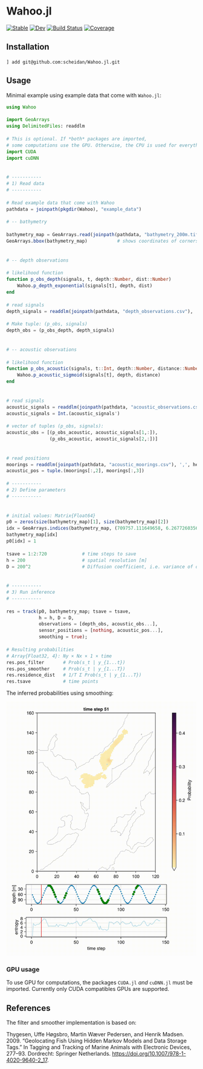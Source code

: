 # Wahoo.jl

[![Stable](https://img.shields.io/badge/docs-stable-blue.svg)](https://scheidan.github.io/Wahoo.jl/stable/)
[![Dev](https://img.shields.io/badge/docs-dev-blue.svg)](https://scheidan.github.io/Wahoo.jl/dev/)
[![Build Status](https://github.com/scheidan/Wahoo.jl/actions/workflows/CI.yml/badge.svg?branch=main)](https://github.com/scheidan/Wahoo.jl/actions/workflows/CI.yml?query=branch%3Amain)
[![Coverage](https://codecov.io/gh/scheidan/Wahoo.jl/branch/main/graph/badge.svg)](https://codecov.io/gh/scheidan/Wahoo.jl)

## Installation

`] add git@github.com:scheidan/Wahoo.jl.git`

## Usage

Minimal example using example data that come with `Wahoo.jl`:

```Julia
using Wahoo

import GeoArrays
using DelimitedFiles: readdlm

# This is optional. If *both* packages are imported,
# some computations use the GPU. Otherwise, the CPU is used for everything.
import CUDA
import cuDNN


# -----------
# 1) Read data
# -----------

# Read example data that come with Wahoo
pathdata = joinpath(pkgdir(Wahoo), "example_data")

# -- bathymetry

bathymetry_map = GeoArrays.read(joinpath(pathdata, "bathymetry_200m.tif"))
GeoArrays.bbox(bathymetry_map)           # shows coordinates of corners


# -- depth observations

# likelihood function
function p_obs_depth(signals, t, depth::Number, dist::Number)
    Wahoo.p_depth_exponential(signals[t], depth, dist)
end

# read signals
depth_signals = readdlm(joinpath(pathdata, "depth_observations.csv"), ',', header=true)[1][:,2]

# Make tuple: (p_obs, signals)
depth_obs = (p_obs_depth, depth_signals)


# -- acoustic observations

# likelihood function
function p_obs_acoustic(signals, t::Int, depth::Number, distance::Number)
    Wahoo.p_acoustic_sigmoid(signals[t], depth, distance)
end


# read signals
acoustic_signals = readdlm(joinpath(pathdata, "acoustic_observations.csv"), ',', header=true)[1][:,2:3]
acoustic_signals = Int.(acoustic_signals')

# vector of tuples (p_obs, signals):
acoustic_obs = [(p_obs_acoustic, acoustic_signals[1,:]),
                (p_obs_acoustic, acoustic_signals[2,:])]


# read positions
moorings = readdlm(joinpath(pathdata, "acoustic_moorings.csv"), ',', header=true)[1]
acoustic_pos = tuple.(moorings[:,2], moorings[:,3])

# -----------
# 2) Define parameters
# -----------


# initial values: Matrix{Float64}
p0 = zeros(size(bathymetry_map)[1], size(bathymetry_map)[2])
idx = GeoArrays.indices(bathymetry_map, (709757.111649658, 6.26772603565296e6)) # last known location of the fish
bathymetry_map[idx]
p0[idx] = 1

tsave = 1:2:720             # time steps to save
h = 200                     # spatial resolution [m]
D = 200^2                   # Diffusion coefficient, i.e. variance of one time step movement [m^2]


# -----------
# 3) Run inference
# -----------

res = track(p0, bathymetry_map; tsave = tsave,
            h = h, D = D,
            observations = [depth_obs, acoustic_obs...],
            sensor_positions = [nothing, acoustic_pos...],
            smoothing = true);

# Resulting probabilities
# Array{Float32, 4}: Ny × Nx × 1 × time
res.pos_filter       # Prob(s_t | y_{1...t})
res.pos_smoother     # Prob(s_t | y_{1...T})
res.residence_dist   # 1/T Σ Prob(s_t | y_{1...T})
res.tsave            # time points
```

The inferred probabilities using smoothing:

![animated probabilities](docs/assets/smoothing_animated.gif)


### GPU usage

To use GPU for computations, the packages `CUDA.jl` _and_ `cuDNN.jl`
must be imported. Currently only CUDA compatibles GPUs are supported.


## References

The filter and smoother implementation is based on:

Thygesen, Uffe Høgsbro, Martin Wæver Pedersen, and Henrik
Madsen. 2009. “Geolocating Fish Using Hidden Markov Models and Data Storage Tags.” In Tagging and Tracking of Marine Animals with Electronic Devices, 277–93. Dordrecht: Springer Netherlands. https://doi.org/10.1007/978-1-4020-9640-2_17.
